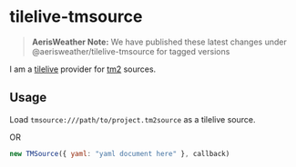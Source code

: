 # tilelive-tmsource

> **AerisWeather Note:**
> We have published these latest changes under @aerisweather/tilelive-tmsource for tagged versions

I am a [tilelive](https://github.com/mapbox/tilelive.js) provider for
[tm2](https://github.com/mapbox/tm2) sources.

## Usage

Load `tmsource:///path/to/project.tm2source` as a tilelive source.

OR

```javascript
new TMSource({ yaml: "yaml document here" }, callback)
```

